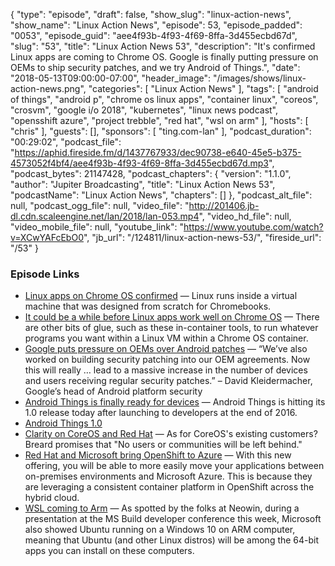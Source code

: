 {
  "type": "episode",
  "draft": false,
  "show_slug": "linux-action-news",
  "show_name": "Linux Action News",
  "episode": 53,
  "episode_padded": "0053",
  "episode_guid": "aee4f93b-4f93-4f69-8ffa-3d455ecbd67d",
  "slug": "53",
  "title": "Linux Action News 53",
  "description": "It's confirmed Linux apps are coming to Chrome OS. Google is finally putting pressure on OEMs to ship security patches, and we try Android of Things.",
  "date": "2018-05-13T09:00:00-07:00",
  "header_image": "/images/shows/linux-action-news.png",
  "categories": [
    "Linux Action News"
  ],
  "tags": [
    "android of things",
    "android p",
    "chrome os linux apps",
    "container linux",
    "coreos",
    "crosvm",
    "google i/o 2018",
    "kubernetes",
    "linux news podcast",
    "opensshift azure",
    "project trebble",
    "red hat",
    "wsl on arm"
  ],
  "hosts": [
    "chris"
  ],
  "guests": [],
  "sponsors": [
    "ting.com-lan"
  ],
  "podcast_duration": "00:29:02",
  "podcast_file": "https://aphid.fireside.fm/d/1437767933/dec90738-e640-45e5-b375-4573052f4bf4/aee4f93b-4f93-4f69-8ffa-3d455ecbd67d.mp3",
  "podcast_bytes": 21147428,
  "podcast_chapters": {
    "version": "1.1.0",
    "author": "Jupiter Broadcasting",
    "title": "Linux Action News 53",
    "podcastName": "Linux Action News",
    "chapters": []
  },
  "podcast_alt_file": null,
  "podcast_ogg_file": null,
  "video_file": "http://201406.jb-dl.cdn.scaleengine.net/lan/2018/lan-053.mp4",
  "video_hd_file": null,
  "video_mobile_file": null,
  "youtube_link": "https://www.youtube.com/watch?v=XCwYAFcEbO0",
  "jb_url": "/124811/linux-action-news-53/",
  "fireside_url": "/53"
}


### Episode Links

  * [Linux apps on Chrome OS confirmed](https://www.blog.google/products/chromebooks/linux-on-chromebooks/ "Linux apps on Chrome OS confirmed") — Linux runs inside a virtual machine that was designed from scratch for Chromebooks.
  * [It could be a while before Linux apps work well on Chrome OS](https://www.theregister.co.uk/2018/05/09/linux_chrome_os/ "It could be a while before Linux apps work well on Chrome OS") — There are other bits of glue, such as these in-container tools, to run whatever programs you want within a Linux VM within a Chrome OS container.
  * [Google puts pressure on OEMs over Android patches](https://www.xda-developers.com/google-require-oem-regular-security-patches/ "Google puts pressure on OEMs over Android patches") — “We’ve also worked on building security patching into our OEM agreements. Now this will really … lead to a massive increase in the number of devices and users receiving regular security patches.” – David Kleidermacher, Google’s head of Android platform security 
  * [Android Things is finally ready for devices](https://www.theverge.com/2018/5/7/17320414/android-things-1-release-commercial-devices-google-io-2018 "Android Things is finally ready for devices") — Android Things is hitting its 1.0 release today after launching to developers at the end of 2016.
  * [Android Things 1.0](https://www.xda-developers.com/android-things-1-0-commercial-iot-products/ "Android Things 1.0")
  * [Clarity on CoreOS and Red Hat](https://www.zdnet.com/article/heres-what-happens-to-coreos-now-that-red-hat-owns-it/ "Clarity on CoreOS and Red Hat") — As for CoreOS's existing customers? Breard promises that "No users or communities will be left behind."
  * [Red Hat and Microsoft bring OpenShift to Azure](https://www.zdnet.com/article/red-hat-and-microsoft-bring-openshift-to-azure/ "Red Hat and Microsoft bring OpenShift to Azure") — With this new offering, you will be able to more easily move your applications between on-premises environments and Microsoft Azure. This is because they are leveraging a consistent container platform in OpenShift across the hybrid cloud. 
  * [WSL coming to Arm](https://liliputing.com/2018/05/windows-on-arm-is-getting-64-bit-app-support-and-a-linux-subystem.html "WSL coming to Arm") — As spotted by the folks at Neowin, during a presentation at the MS Build developer conference this week, Microsoft also showed Ubuntu running on a Windows 10 on ARM computer, meaning that Ubuntu (and other Linux distros) will be among the 64-bit apps you can install on these computers.


